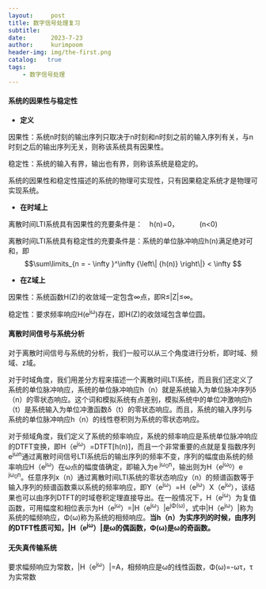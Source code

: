 ```yaml
---
layout:     post
title: 数字信号处理复习
subtitle:   
date:       2023-7-23
author:     kurimpoom
header-img: img/the-first.png
catalog:   true
tags: 
    - 数字信号处理
---
```



#### 系统的因果性与稳定性
- **定义**

因果性：系统n时刻的输出序列只取决于n时刻和n时刻之前的输入序列有关，与n时刻之后的输出序列无关，则称该系统具有因果性。

稳定性：系统的输入有界，输出也有界，则称该系统是稳定的。

系统的因果性和稳定性描述的系统的物理可实现性，只有因果稳定系统才是物理可实现系统。

 - **在时域上**

离散时间LTI系统具有因果性的充要条件是：&emsp;h(n)=0，&emsp;&emsp;&emsp;(n<0)


离散时间LTI系统具有稳定性的充要条件是：系统的单位脉冲响应h(n)满足绝对可和，即$$\sum\limits_{n =  - \infty }^\infty  {\left\| {h(n)} \right\|}  < \infty $$

- **在Z域上**

因果性：系统函数H(Z)的收敛域一定包含∞点，即R≤\|Z\|≤∞。

稳定性：要求频率响应H(e<sup>jω</sup>)存在，即H(Z)的收敛域包含单位圆。

#### 离散时间信号与系统分析

对于离散时间信号与系统的分析，我们一般可以从三个角度进行分析，即时域、频域、z域。

对于时域角度，我们用差分方程来描述一个离散时间LTI系统，而且我们还定义了系统的单位脉冲响应，系统的单位脉冲响应h（n）就是系统输入为单位脉冲序列δ（n）的零状态响应。这个词和模拟系统有点差别，模拟系统中的单位冲激响应h（t）是系统输入为单位冲激函数δ（t）的零状态响应。而且，系统的输入序列与系统的单位脉冲响应h（n）的线性卷积则为系统的零状态响应。

对于频域角度，我们定义了系统的频率响应，系统的频率响应是系统单位脉冲响应的DTFT变换，即H（e<sup>jω</sup>）=DTFT[h(n)]，而且一个非常重要的点就是复指数序列e<sup>jωn</sup>通过离散时间信号LTI系统后的输出序列的频率不变，序列的幅度由系统的频率响应H（e<sup>jω</sup>）在ω点的幅度值确定，即输入为e<sup> jω<sub>0</sub>n</sup>，输出则为H（e<sup>jω<sub>0</sub></sup>）e<sup> jω<sub>0</sub>n</sup>。任意序列x（n）通过离散时间LTI系统的零状态响应y（n）的频谱函数等于输入序列的频谱函数乘以系统的频率响应，即Y（e<sup>jω</sup>）=H（e<sup>jω</sup>）X（e<sup>jω</sup>），该结果也可以由序列DTFT的时域卷积定理直接导出。在一般情况下，H（e<sup>jω</sup>）为复值函数，可用幅度和相位表示为H（e<sup>jω</sup>）=\|H（e<sup>jω</sup>）\|e<sup>jΦ(ω)</sup>，式中\|H（e<sup>jω</sup>）\|称为系统的幅频响应，Φ(ω)称为系统的相频响应。**当h（n）为实序列的时候，由序列的DTFT性质可知，\|H（e<sup>jω</sup>）\|是ω的偶函数，Φ(ω)是ω的奇函数。**






#### 无失真传输系统
要求幅频响应为常数，\|H（e<sup>jω</sup>）\|=A，相频响应是ω的线性函数，Φ(ω)=-ωτ，τ为实常数
